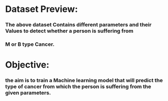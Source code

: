 # Dataset Preview:
### The above dataset Contains different parameters and their Values to detect whether a person is suffering from
### M or B type Cancer.

# Objective:
### the aim is to train a Machine learning model that will predict the type of cancer from which the person is suffering from the given parameters.
